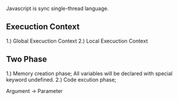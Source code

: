 Javascript is sync single-thread language. 

## Execuction Context
1.) Global Execuction Context 
2.) Local Execuction Context

## Two Phase
1.) Memory creation phase; All variables will be declared with special keyword undefined. 
2.) Code excution phase; 


Argument -> Parameter 
